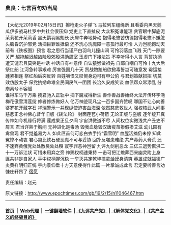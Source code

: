### 典良：七言百句劝当局
------------------------

<p>
 【大纪元2019年02月15日讯】擦枪走火子弹飞 马拉列车缰绳断 且看委内黑天鹅 瓜伊多战马杜罗中共社会很压抑 党吏上下直扯皮 大众积冤谁能理 贪官眼中脚底泥茉莉花开茉莉香 黑天鹅羽黑翅长 灰犀牛奔地势动 抱得老蟾苦彷徨抱得老蟾不嫌脏 头脑昏沉护邪党 活摘巨罪谁抵偿 还不洗心洗魔障一意孤行最可怜 人力岂能撼动天 前有《铁板图》预言 君之思行当谨严白羽鸟儿撞山涧 可怜羽落血飞溅 天门一隙要关严 越拖越迟越凶险殷郊殷洪助周室 玉虚门下接法旨 不幸听得小人言 背誓执拗遭天谴君且莫笑是神话 神话自有神意传 自认猿猴做祖先 自鄙自嘲自可怜十九大后祭红船 江河急转事艰难 厉害强国几十天 贸战踉跄船欲掀毒誓岂可随意发 霉运接踵紧相连 祭红船后突反转 百姓嗔恨又叹惋身边可有申公豹 与君划策献损招 切莫效仿殷太子 保党执拗命难全民间戾气一团团 长治久安成笑谈 血债帮众常添乱 分崩离兮不容缓
 <br/>
 谁得车马千万乘 拽君驰入正轨中 摘下魔戒得新生 善作善战善始终大法开传环宇滟 梅花傲雪清莲绽 修者修炼做好人 亿万神迹现凡尘一百多国齐赞叹 哪国不让心向善 婆罗花开藏字石 祥瑞警示一并现纵使迫害血海深 依然慈悲救世人 强权核武人间事 慈悲正念神佛心昔年旧版《转法轮》 封面莲苞小荷箭 无论正版与盗版 逐年绽开真传神如今机缘行将满 莲成果正旦夕间 宇宙洪微道不尽 人间权位实微浅共产丑史不屑言 君当详熟于胸间 无神进化是毒汤 毁我血脉毁汉唐疫苗掺假掺艾滋 幼儿园有禽兽现 君不觉羞曷为人 如此匪首何可恋白衣手持“霜雪明” 血腥活摘仍未停 知此冤惨不动衷 君心岂比铁石硬恶魔不可与妥协 回扑反噬患难绝 共产毒药入膏荒 还不速弃黄俄党处处散臭处处糗 寰宇罪恶神岂留 九评九剑削恶龙 三亿三退势恢洪二十一万诉江状 可惜未用弃之旁 神赐权柄速秉持 一击可把江蟾葬西来幽灵附上身 匪共非是自家人 手中权柄握沉稳 一举灭共定乾坤擒拿蛤蟆身清爽 英雄成就福德广 炎黄祥明归正统 宇内景仰垂十方天意使得作此篇 一片挚诚成此言 君定要听善言劝 慷庄轩昂了
 <a href="http://www.epochtimes.com/gb/tag/%E5%AE%BF%E6%84%BF.html">
  宿愿
 </a>
</p>
<p>
 责任编辑：赵元
</p>

原文链接：http://www.epochtimes.com/gb/19/2/15/n11046467.htm


------------------------
#### [首页](https://github.com/gfw-breaker/banned-news/blob/master/README.md) &nbsp;|&nbsp; [Web代理](https://github.com/labour-camp/helloworld) &nbsp;|&nbsp; [一键翻墙软件](https://github.com/gfw-breaker/nogfw/blob/master/README.md) &nbsp;| [《九评共产党》](https://github.com/gfw-breaker/9ping.md/blob/master/README.md#九评之一评共产党是什么) | [《解体党文化》](https://github.com/gfw-breaker/jtdwh.md/blob/master/README.md) | [《共产主义的终极目的》](https://github.com/gfw-breaker/gczydzjmd.md/blob/master/README.md)


